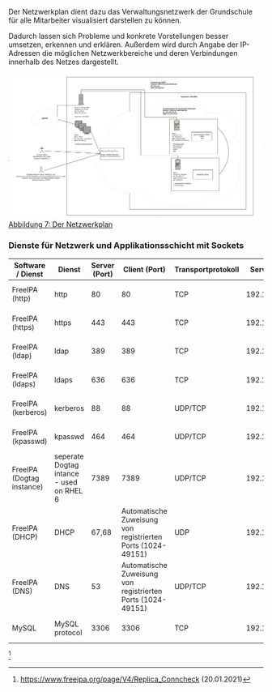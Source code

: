 Der Netzwerkplan dient dazu das Verwaltungsnetzwerk der Grundschule für alle Mitarbeiter visualisiert darstellen zu können.        

Dadurch lassen sich Probleme und konkrete Vorstellungen besser umsetzen, erkennen und erklären. Außerdem wird durch Angabe der IP-Adressen die möglichen Netzwerkbereiche und deren Verbindungen innerhalb des Netzes dargestellt. 

<a href="https://raw.githubusercontent.com/notenverwaltung/Notenverwaltungssoftware/master/Bilder/Netzwerkplan_new2.png" data-toggle="lightbox" data-title="Netzwerkplan" data-footer="Verwaltungsnetz der Grundschule Waltersdorf">
    <img src="https://raw.githubusercontent.com/notenverwaltung/Notenverwaltungssoftware/master/Bilder/Netzwerkplan_new2.png" class="img-fluid">
    <figcaption>Abbildung 7: Der Netzwerkplan</figcaption>
</a>

### Dienste für Netzwerk und Applikationsschicht mit Sockets
| Software / Dienst         | Dienst                                   | Server (Port) | Client (Port)                                               | Transportprotokoll | Server-IP   | Client-IP                   |
|---------------------------|------------------------------------------|---------------|-------------------------------------------------------------|--------------------|-------------|-----------------------------|
| FreeIPA (http)            | http                                     | 80            | 80                                                          | TCP                | 192.168.1.2 | 192.168.1.10 - 192.168.1.20 |
| FreeIPA (https)           | https                                    | 443           | 443                                                         | TCP                | 192.168.1.2 | 192.168.1.10 - 192.168.1.20 |
| FreeIPA (ldap)            | ldap                                     | 389           | 389                                                         | TCP                | 192.168.1.2 | 192.168.1.10 - 192.168.1.20 |
| FreeIPA (ldaps)           | ldaps                                    | 636           | 636                                                         | TCP                | 192.168.1.2 | 192.168.1.10 - 192.168.1.20 |
| FreeIPA (kerberos)        | kerberos                                 | 88            | 88                                                          | UDP/TCP            | 192.168.1.2 | 192.168.1.10 - 192.168.1.20 |
| FreeIPA (kpasswd)         | kpasswd                                  | 464           | 464                                                         | UDP/TCP            | 192.168.1.2 | 192.168.1.10 - 192.168.1.20 |
| FreeIPA (Dogtag instance) | seperate Dogtag intance - used on RHEL 6 | 7389          | 7389                                                        | UDP/TCP            | 192.168.1.2 | 192.168.1.10 - 192.168.1.20 |
| FreeIPA (DHCP)            | DHCP                                     | 67,68         | Automatische Zuweisung von registrierten Ports (1024-49151) | UDP                | 192.168.1.2 | 192.168.1.10 - 192.168.1.20 |
| FreeIPA (DNS)             | DNS                                      | 53            | Automatische Zuweisung von registrierten Ports (1024-49151) | UDP/TCP            | 192.168.1.2 | 192.168.1.10 - 192.168.1.20 |
| MySQL                     | MySQL protocol                           | 3306          | 3306                                                        | TCP                | 192.168.1.3 | 192.168.1.10 - 192.168.1.20 |

[^1]


[^1]: https://www.freeipa.org/page/V4/Replica_Conncheck (20.01.2021)
